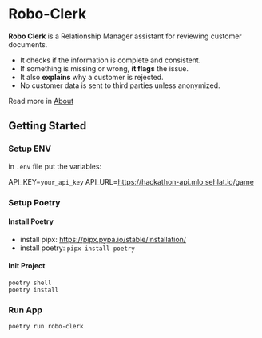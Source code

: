 # Robo-Clerk

**Robo Clerk** is a Relationship Manager assistant for reviewing customer documents.

* It checks if the information is complete and consistent.
* If something is missing or wrong, **it flags** the issue.
* It also **explains** why a customer is rejected.
* No customer data is sent to third parties unless anonymized.

Read more in [About](docs/About.md)

## Getting Started

### Setup ENV

in `.env` file put the variables:

API_KEY=`your_api_key`
API_URL=https://hackathon-api.mlo.sehlat.io/game

### Setup Poetry

#### Install Poetry
* install pipx: https://pipx.pypa.io/stable/installation/
* install poetry: `pipx install poetry`

#### Init Project
```
poetry shell
poetry install
```

### Run App

```
poetry run robo-clerk
```

